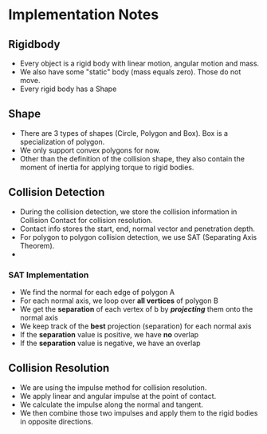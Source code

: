 # Implementation Notes

## Rigidbody
- Every object is a rigid body with linear motion, angular motion and mass.
- We also have some "static" body (mass equals zero). Those do not move.
- Every rigid body has a Shape

## Shape
- There are 3 types of shapes (Circle, Polygon and Box). Box is a specialization of polygon.
- We only support convex polygons for now.
- Other than the definition of the collision shape, they also contain the moment of inertia for applying torque to rigid bodies.

## Collision Detection
- During the collision detection, we store the collision information in Collision Contact for collision resolution.
- Contact info stores the start, end, normal vector and penetration depth.
- For polygon to polygon collision detection, we use SAT (Separating Axis Theorem).
- 

### SAT Implementation
- We find the normal for each edge of polygon A
- For each normal axis, we loop over **all vertices** of polygon B
- We get the **separation** of each vertex of b by ***projecting*** them onto the normal axis
- We keep track of the **best** projection (separation) for each normal axis
- If the **separation** value is positive, we have **no** overlap
- If the **separation** value is negative, we have an overlap

## Collision Resolution
- We are using the impulse method for collision resolution.
- We apply linear and angular impulse at the point of contact.
- We calculate the impulse along the normal and tangent.
- We then combine those two impulses and apply them to the rigid bodies in opposite directions.
